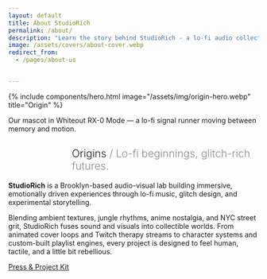 ```yaml
---
layout: default
title: About StudioRich
permalink: /about/
description: "Learn the story behind StudioRich - a lo-fi audio collective blending sound therapy and visual storytelling."
image: /assets/covers/about-cover.webp
redirect_from:
  - /pages/about-us


---
```

{% include components/hero.html
  image="/assets/img/origin-hero.webp"
  title="Origin" %}
<p style="text-align:center; font-size: 0.65rem; opacity: 0.6; margin-top: 0.5rem;">

Our mascot in Whiteout RX-0 Mode — a lo-fi signal runner moving between memory and motion.
</p>

<section class="about-page">
<h1 style="text-align:left; padding-left: 8rem; font-weight:300;">
  Origins <span style="opacity: 0.5;">/ Lo-fi beginnings, glitch-rich futures.</span>
</h1>
<section class="about-content">
<p><strong>StudioRich</strong> is a Brooklyn-based audio-visual lab building immersive, emotionally driven experiences through lo-fi music, glitch design, and experimental storytelling. </p>

<p>Blending ambient textures, jungle rhythms, anime nostalgia, and NYC street grit, StudioRich fuses sound and visuals into collectible worlds. From animated cover loops and Twitch therapy streams to character systems and custom-built playlist engines, every project is designed to feel human, tactile, and a little bit rebellious.</p>

<p><a href="/presskit/" class="cta-button">Press & Project Kit</a>
</p>





  </section>
</section>



